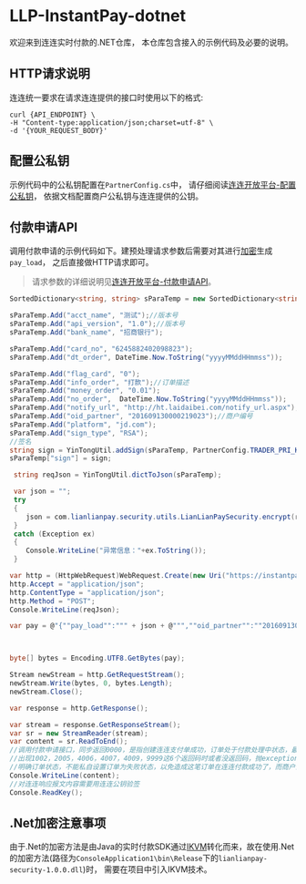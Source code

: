 # LLP-InstantPay-dotnet

欢迎来到连连实时付款的.NET仓库， 本仓库包含接入的示例代码及必要的说明。

## HTTP请求说明

连连统一要求在请求连连提供的接口时使用以下的格式:

```text
curl {API_ENDPOINT} \
-H "Content-type:application/json;charset=utf-8" \
-d '{YOUR_REQUEST_BODY}'
```

## 配置公私钥

示例代码中的公私钥配置在```PartnerConfig.cs```中， 请仔细阅读[连连开放平台-配置公私钥](https://openllp.lianlianpay.com/docs/development/signature-key-generation)， 依据文档配置商户公私钥与连连提供的公钥。

## 付款申请API

调用付款申请的示例代码如下。建预处理请求参数后需要对其进行[加密](https://openllp.lianlianpay.com/docs/send-money/instant/api-encrypt)生成```pay_load```， 之后直接做HTTP请求即可。

> 请求参数的详细说明见[连连开放平台-付款申请API](https://openllp.lianlianpay.com/apis/instant-apply)。

```csharp
SortedDictionary<string, string> sParaTemp = new SortedDictionary<string, string>();

sParaTemp.Add("acct_name", "测试");//版本号
sParaTemp.Add("api_version", "1.0");//版本号
sParaTemp.Add("bank_name", "招商银行");

sParaTemp.Add("card_no", "6245882402098823");
sParaTemp.Add("dt_order", DateTime.Now.ToString("yyyyMMddHHmmss"));

sParaTemp.Add("flag_card", "0");
sParaTemp.Add("info_order", "打款");//订单描述
sParaTemp.Add("money_order", "0.01");
sParaTemp.Add("no_order",  DateTime.Now.ToString("yyyyMMddHHmmss"));
sParaTemp.Add("notify_url", "http://ht.laidaibei.com/notify_url.aspx");
sParaTemp.Add("oid_partner", "201609130000219023");//商户编号
sParaTemp.Add("platform", "jd.com");
sParaTemp.Add("sign_type", "RSA");
//签名
string sign = YinTongUtil.addSign(sParaTemp, PartnerConfig.TRADER_PRI_KEY, string.Empty);
sParaTemp["sign"] = sign;

 string reqJson = YinTongUtil.dictToJson(sParaTemp);

 var json = "";
 try
 {
 	json = com.lianlianpay.security.utils.LianLianPaySecurity.encrypt(reqJson, PartnerConfig.YT_PUB_KEY);
 }
 catch (Exception ex)
 {
 	Console.WriteLine("异常信息："+ex.ToString());
 }

var http = (HttpWebRequest)WebRequest.Create(new Uri("https://instantpay.lianlianpay.com/paymentapi/payment.htm"));
http.Accept = "application/json";
http.ContentType = "application/json";
http.Method = "POST";
Console.WriteLine(reqJson);

var pay = @"{""pay_load"":""" + json + @""",""oid_partner"":""201609130000219023""}";



byte[] bytes = Encoding.UTF8.GetBytes(pay);

Stream newStream = http.GetRequestStream();
newStream.Write(bytes, 0, bytes.Length);
newStream.Close();

var response = http.GetResponse();

var stream = response.GetResponseStream();
var sr = new StreamReader(stream);
var content = sr.ReadToEnd();
//调用付款申请接口，同步返回0000，是指创建连连支付单成功，订单处于付款处理中状态，最终的付款状态由异步通知告知
//出现1002，2005，4006，4007，4009，9999这6个返回码时或者没返回码，抛exception（或者对除了0000之后的code都查询一遍查询接口）调用付款结果查询接口，
//明确订单状态，不能私自设置订单为失败状态，以免造成这笔订单在连连付款成功了，而商户设置为失败,用户重新发起付款请求,造成重复付款，商户资金损失
Console.WriteLine(content);
//对连连响应报文内容需要用连连公钥验签
Console.ReadKey();
```

## .Net加密注意事项

由于.Net的加密方法是由Java的实时付款SDK通过[IKVM](https://www.ikvm.net/)转化而来，故在使用.Net的加密方法(路径为```ConsoleApplication1\bin\Release```下的```lianlianpay-security-1.0.0.dll```)时， 需要在项目中引入IKVM技术。